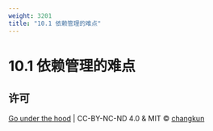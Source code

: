 ```yaml
---
weight: 3201
title: "10.1 依赖管理的难点"
---
```


# 10.1 依赖管理的难点



## 许可

[Go under the hood](https://github.com/golang-design/under-the-hood) | CC-BY-NC-ND 4.0 & MIT &copy; [changkun](https://changkun.de)
